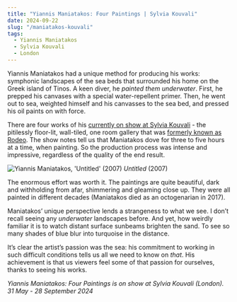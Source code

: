 ```yaml
---
title: "Yiannis Maniatakos: Four Paintings | Sylvia Kouvali"
date: 2024-09-22
slug: "/maniatakos-kouvali"
tags:
  - Yiannis Maniatakos
  - Sylvia Kouvali
  - London
---
```


Yiannis Maniatakos had a unique method for producing his works: symphonic landscapes of the sea beds that surrounded his home on the Greek island of Tinos. A keen diver, he _painted them underwater_. First, he prepped his canvases with a special water-repellent primer. Then, he went out to sea, weighted himself and his canvasses to the sea bed, and pressed his oil paints on with force.

There are four works of his [currently on show at Sylvia Kouvali](https://sylviakouvali.com/exhibitions/four-paintings/) - the pitilessly floor-lit, wall-tiled, one room gallery that was [formerly known as Rodeo](https://artangled.com/tags/rodeo/). The show notes tell us that Maniatakos dove for three to five hours at a time, when painting. So the production process was intense and impressive, regardless of the quality of the end result.

![Yiannis Maniatakos, 'Untitled' (2007)](/maniatakos-kouvali-1.jpeg)
_Untitled_ (2007)

The enormous effort was worth it. The paintings are quite beautiful, dark and withholding from afar, shimmering and gleaming close up. They were all painted in different decades (Maniatakos died as an octogenarian in 2017).

Maniatakos’ unique perspective lends a strangeness to what we see. I don’t recall seeing any _underwater_ landscapes before. And yet, how weirdly familiar it is to watch distant surface sunbeams brighten the sand. To see so many shades of blue blur into turquoise in the distance.

It’s clear the artist’s passion was the sea: his commitment to working in such difficult conditions tells us all we need to know on _that_. His achievement is that us viewers feel some of that passion for ourselves, thanks to seeing his works.

_Yiannis Maniatakos: Four Paintings is on show at Sylvia Kouvali (London). 31 May - 28 September 2024_
